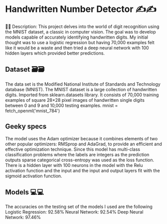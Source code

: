# Handwritten Number Detector ✍️✍️
📝📝 Description:
This project delves into the world of digit recognition using the MNIST dataset, a classic in computer vision. The goal was to develop models capable of accurately identifying handwritten digits. My initial thought was to use a logistic regression but having 70,000 examples felt like it would be a waste and then tried a deep neural network with 100 hidden layers which provided better predictions.
 
## Dataset 🗃️🗃️
The data set is the Modified National Institute of Standards and Technology database (MNIST). The MNIST dataset is a large collection of handwritten digits. Imported from sklearn.datasets library. It consists of 70,000 training examples of square 28×28 pixel images of handwritten single digits between 0 and 9 and 10,000 testing examples.
mnist = fetch_openml('mnist_784')

## Geeky specs
The model uses the Adam optimizer because it combines elements of two other popular optimizers: RMSprop and AdaGrad, to provide an efficient and effective optimization technique. 
Since this model has multi-class classification problems where the labels are integers as the prediction outputs sparse categorical cross-entropy was used as the loss function.
There is a hidden layer with 100 neurons in the model with the Relu activation function and the input and the input and output layers fit with the sigmoid activation function.

## Models 💻💻 
The accuracies on the testing set of the models I used are the following
Logistic Regression: 92.58%
Neural Network: 92.54%
Deep Neural Network: 97.46% 
